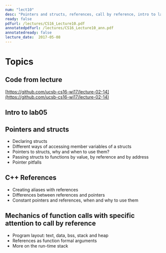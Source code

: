 ```yaml
---
num: "lect10"
desc: "Pointers and structs, references, call by reference, intro to lab05"
ready: false
pdfurl: /lectures/CS16_Lecture10.pdf
annotatedpdfurl: /lectures/CS16_Lecture10_ann.pdf
annotatedready: false
lecture_date:  2017-05-08
---
```


# Topics

## Code from lecture
[https://github.com/ucsb-cs16-wi17/lecture-02-14](https://github.com/ucsb-cs16-wi17/lecture-02-14)

## Intro to lab05
## Pointers and structs
* Declaring structs
* Different ways of accessing member variables of a structs
* Pointers to structs, why and when to use them?
* Passing structs to functions by value, by reference and by address
* Pointer pitfalls


## C++ References
* Creating aliases with references
* Differences between references and pointers
* Constant pointers and references, when and why to use them


## Mechanics of function calls with specific attention to call by reference
* Program layout: text, data, bss, stack and heap
* References as function formal arguments
* More on the run-time stack








